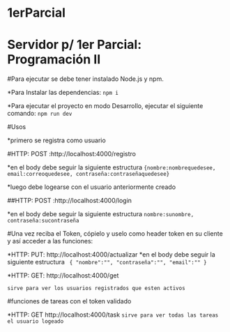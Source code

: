 # 1erParcial

# Servidor p/ 1er Parcial: Programación II

#Para ejecutar se debe tener instalado Node.js y npm.

*Para Instalar las dependencias:
`npm i`

*Para ejecutar el proyecto en modo Desarrollo, ejecutar el siguiente comando:
`npm run dev`

#Usos

*primero se registra como usuario

#HTTP: POST :http://localhost:4000/registro

*en el body debe seguir la siguiente estructura 
`{nombre:nombrequedesee,
  email:correoquedesee,
  contraseña:contraseñaquedesee}`
  
  *luego debe logearse con el usuario anteriormente creado
  
  ##HTTP: POST :http://localhost:4000/login

*en el body debe seguir la siguiente estructura
  `nombre:sunombre,
  contraseña:sucontraseña`
  
  #Una vez reciba el Token, cópielo y uselo como header token en su cliente y así acceder a las funciones:
  
  *HTTP: PUT: http://localhost:4000/actualizar
  *en el body debe seguir la siguiente estructura 
  ` {
		 "nombre":"",
		 "contraseña":"",
     "email":""
	 }`
  
  *HTTP: GET: http://localhost:4000/get
  
  `sirve para ver los usuarios registrados que esten activos` 
  
  #funciones de tareas con el token validado 
  
  *HTTP: GET http://localhost:4000/task
  `sirve para ver todas las tareas el usuario logeado`
  
  
  
